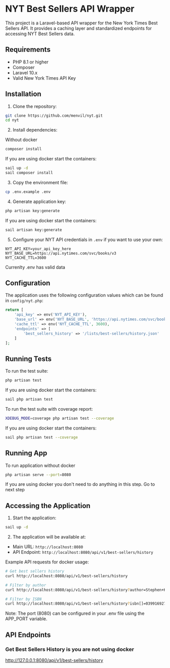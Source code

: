 # NYT Best Sellers API Wrapper

This project is a Laravel-based API wrapper for the New York Times Best Sellers API. It provides a caching layer and standardized endpoints for accessing NYT Best Sellers data.

## Requirements

- PHP 8.1 or higher
- Composer
- Laravel 10.x
- Valid New York Times API Key

## Installation

1. Clone the repository:
```bash
git clone https://github.com/menvil/nyt.git
cd nyt
```

2. Install dependencies:

Without docker
```bash
composer install
```

If you are using docker start the containers:
```bash
sail up -d
sail composer install
```

3. Copy the environment file:
```bash
cp .env.example .env
```


4. Generate application key:
```bash
php artisan key:generate
```

If you are using docker start the containers:
```bash
sail artisan key:generate
```

5. Configure your NYT API credentials in `.env` if you want to use your own:
```env
NYT_API_KEY=your_api_key_here
NYT_BASE_URL=https://api.nytimes.com/svc/books/v3
NYT_CACHE_TTL=3600
```
Currenlty .env has valid data

## Configuration

The application uses the following configuration values which can be found in `config/nyt.php`:

```php
return [
    'api_key' => env('NYT_API_KEY'),
    'base_url' => env('NYT_BASE_URL', 'https://api.nytimes.com/svc/books/v3'),
    'cache_ttl' => env('NYT_CACHE_TTL', 3600),
    'endpoints' => [
        'best_sellers_history' => '/lists/best-sellers/history.json'
    ]
];
```

## Running Tests

To run the test suite:

```bash
php artisan test
```
If you are using docker start the containers:
```bash
sail php artisan test
```

To run the test suite with coverage report:

```bash
XDEBUG_MODE=coverage php artisan test --coverage
```
If you are using docker start the containers:
```bash
sail php artisan test --coverage
```

## Running App

To run application without docker

```bash
php artisan serve --port=8080 
```
If you are using docker you don't need to do anything in this step. Go to next step

## Accessing the Application

1. Start the application:
```bash
sail up -d
```

2. The application will be available at:
- Main URL: `http://localhost:8080`
- API Endpoint: `http://localhost:8080/api/v1/best-sellers/history`

Example API requests for docker usage:
```bash
# Get best sellers history
curl http://localhost:8080/api/v1/best-sellers/history

# Filter by author
curl http://localhost:8080/api/v1/best-sellers/history?author=Stephen+King

# Filter by ISBN
curl http://localhost:8080/api/v1/best-sellers/history?isbn[]=0399169274
```

Note: The port (8080) can be configured in your .env file using the APP_PORT variable.

## API Endpoints

### Get Best Sellers History is you are not using docker
http://127.0.0.1:8080/api/v1/best-sellers/history